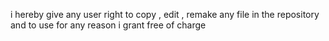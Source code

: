 i hereby give any user right to copy , edit , remake any file in the repository 
and to use for any reason i grant free of charge 
